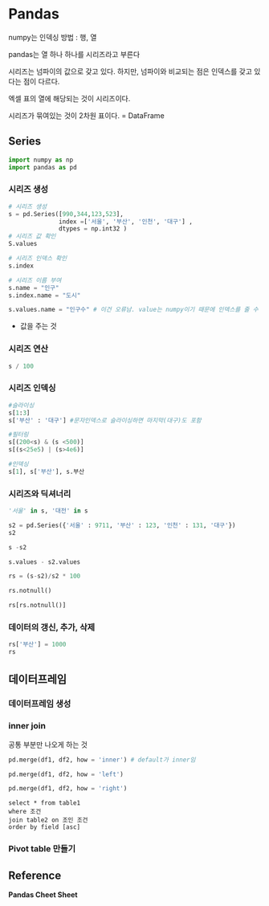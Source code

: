 # Pandas 

numpy는 인덱싱 방법 : 행, 열 

pandas는 열 하나 하나를 시리즈라고 부른다 

시리즈는 넘파이의 값으로 갖고 있다. 하지만, 넘파이와 비교되는 점은 인덱스를 갖고 있다는 점이 다르다. 

엑셀 표의 열에 해당되는 것이 시리즈이다. 

시리즈가 묶여있는 것이 2차원 표이다. = DataFrame 



## Series 

```python 
import numpy as np 
import pandas as pd 
```

###  시리즈 생성 

``` python
# 시리즈 생성
s = pd.Series([990,344,123,523],  
              index =['서울', '부산', '인천', '대구'] , 
              dtypes = np.int32 )
# 시리즈 값 확인 
S.values

# 시리즈 인덱스 확인 
s.index

# 시리즈 이름 부여 
s.name = "인구"
s.index.name = "도시"

s.values.name = "인구수" # 이건 오류남. value는 numpy이기 때문에 인덱스를 줄 수 없음 
```

- 값을 주는 것 



### 시리즈 연산 

``` python
s / 100 
```


### 시리즈 인덱싱 

```python
#슬라이싱 
s[1:3]
s['부산' : '대구'] #문자인덱스로 슬라이싱하면 마지막(대구)도 포함 

#필터링 
s[(200<s) & (s <500)] 
s[(s<25e5) | (s>4e6)]

#인덱싱 
s[1], s['부산'], s.부산 

```



### 시리즈와 딕셔너리 

``` python
'서울' in s, '대전' in s 
```

```python
s2 = pd.Series({'서울' : 9711, '부산' : 123, '인천' : 131, '대구'})
s2

s -s2 

s.values - s2.values 

rs = (s-s2)/s2 * 100

rs.notnull()

rs[rs.notnull()]
```



### 데이터의 갱신, 추가, 삭제 

```python
rs['부산'] = 1000 
rs 
```



## 데이터프레임 

### 데이터프레임 생성 





### inner join 

공통 부분만 나오게 하는 것 

``` python
pd.merge(df1, df2, how = 'inner') # default가 inner임 

pd.merge(df1, df2, how = 'left') 

pd.merge(df1, df2, how = 'right')
```



```mysql
select * from table1 
where 조건
join table2 on 조인 조건 
order by field [asc]

```





### Pivot table 만들기 





## Reference 

**Pandas Cheet Sheet**

